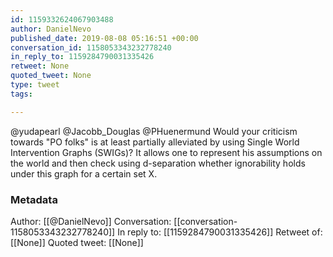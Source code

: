 ```yaml
---
id: 1159332624067903488
author: DanielNevo
published_date: 2019-08-08 05:16:51 +00:00
conversation_id: 1158053343232778240
in_reply_to: 1159284790031335426
retweet: None
quoted_tweet: None
type: tweet
tags:

---
```


@yudapearl @Jacobb_Douglas @PHuenermund Would your criticism towards "PO folks" is at least partially alleviated by using Single World Intervention Graphs (SWIGs)? It allows one to represent his assumptions on the world and then check using d-separation whether ignorability holds under this graph for a certain set X.

### Metadata

Author: [[@DanielNevo]]
Conversation: [[conversation-1158053343232778240]]
In reply to: [[1159284790031335426]]
Retweet of: [[None]]
Quoted tweet: [[None]]
